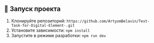 ## 🚀 Запуск проекта

1. Клонируйте репозиторий: `https://github.com/ArtyomBelavin/Test-Task-for-Digital-Element-.git`
2. Установите зависимости: `npm install`
3. Запустите в режиме разработки: `npm run dev`
